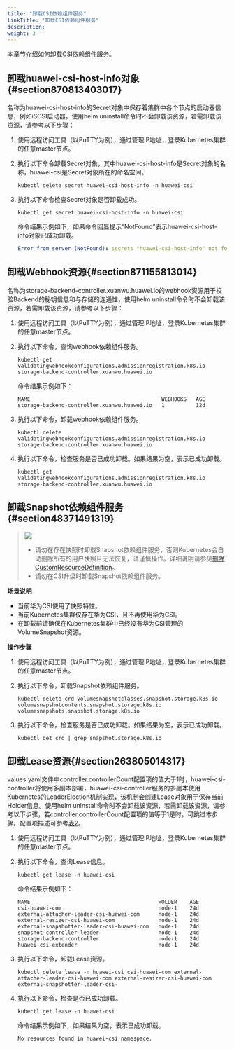 ```yaml
---
title: "卸载CSI依赖组件服务"
linkTitle: "卸载CSI依赖组件服务"
description: 
weight: 3
---
```


本章节介绍如何卸载CSI依赖组件服务。

## 卸载huawei-csi-host-info对象{#section870813403017}

名称为huawei-csi-host-info的Secret对象中保存着集群中各个节点的启动器信息，例如iSCSI启动器。使用helm uninstall命令时不会卸载该资源，若需卸载该资源，请参考以下步骤：

1.  使用远程访问工具（以PuTTY为例），通过管理IP地址，登录Kubernetes集群的任意master节点。
2.  执行以下命令卸载Secret对象，其中huawei-csi-host-info是Secret对象的名称，huawei-csi是Secret对象所在的命名空间。

    ```
    kubectl delete secret huawei-csi-host-info -n huawei-csi
    ```

3.  执行以下命令检查Secret对象是否卸载成功。

    ```
    kubectl get secret huawei-csi-host-info -n huawei-csi 
    ```

    命令结果示例如下，如果命令回显提示“NotFound”表示huawei-csi-host-info对象已成功卸载。

    ```yaml
    Error from server (NotFound): secrets "huawei-csi-host-info" not found
    ```

## 卸载Webhook资源{#section871155813014}

名称为storage-backend-controller.xuanwu.huawei.io的webhook资源用于校验Backend的秘钥信息和与存储的连通性，使用helm uninstall命令时不会卸载该资源，若需卸载该资源，请参考以下步骤：

1.  使用远程访问工具（以PuTTY为例），通过管理IP地址，登录Kubernetes集群的任意master节点。
2.  执行以下命令，查询webhook依赖组件服务。

    ```
    kubectl get validatingwebhookconfigurations.admissionregistration.k8s.io storage-backend-controller.xuanwu.huawei.io
    ```

    命令结果示例如下：

    ```
    NAME                                          WEBHOOKS   AGE
    storage-backend-controller.xuanwu.huawei.io   1          12d
    ```

3.  执行以下命令，卸载webhook依赖组件服务。

    ```
    kubectl delete validatingwebhookconfigurations.admissionregistration.k8s.io storage-backend-controller.xuanwu.huawei.io
    ```

4.  执行以下命令，检查服务是否已成功卸载。如果结果为空，表示已成功卸载。

    ```
    kubectl get validatingwebhookconfigurations.admissionregistration.k8s.io storage-backend-controller.xuanwu.huawei.io
    ```

## 卸载Snapshot依赖组件服务{#section48371491319}

>![](/css-docs/public_sys-resources/zh-cn/icon-notice.gif)  
>-   请勿在存在快照时卸载Snapshot依赖组件服务，否则Kubernetes会自动删除所有的用户快照且无法恢复，请谨慎操作。详细说明请参见[删除 CustomResourceDefinition](https://kubernetes.io/zh/docs/tasks/extend-kubernetes/custom-resources/custom-resource-definitions/#delete-a-customresourcedefinition)。
>-   请勿在CSI升级时卸载Snapshot依赖组件服务。

**场景说明**

-   当前华为CSI使用了快照特性。
-   当前Kubernetes集群仅存在华为CSI，且不再使用华为CSI。
-   在卸载前请确保在Kubernetes集群中已经没有华为CSI管理的VolumeSnapshot资源。

**操作步骤**

1.  使用远程访问工具（以PuTTY为例），通过管理IP地址，登录Kubernetes集群的任意master节点。
2.  执行以下命令，卸载Snapshot依赖组件服务。

    ```
    kubectl delete crd volumesnapshotclasses.snapshot.storage.k8s.io volumesnapshotcontents.snapshot.storage.k8s.io volumesnapshots.snapshot.storage.k8s.io
    ```

3.  执行以下命令，检查服务是否已成功卸载。如果结果为空，表示已成功卸载。

    ```
    kubectl get crd | grep snapshot.storage.k8s.io
    ```

## 卸载Lease资源{#section263805014317}

values.yaml文件中controller.controllerCount配置项的值大于1时，huawei-csi-controller将使用多副本部署，huawei-csi-controller服务的多副本使用Kubernetes的LeaderElection机制实现，该机制会创建Lease对象用于保存当前Holder信息。使用helm uninstall命令时不会卸载该资源，若需卸载该资源，请参考以下步骤，若controller.controllerCount配置项的值等于1是时，可跳过本步骤。配置项描述可参考[表2](/docs/installation-and-deployment/installing-huawei-csi/installing-huawei-csi-using-helm/parameters-in-the-values-yaml-file-of-helm#table813124411459)。

1.  使用远程访问工具（以PuTTY为例），通过管理IP地址，登录Kubernetes集群的任意master节点。
2.  执行以下命令，查询Lease信息。

    ```
    kubectl get lease -n huawei-csi
    ```

    命令结果示例如下：

    ```
    NAME                                         HOLDER    AGE
    csi-huawei-com                               node-1    24d
    external-attacher-leader-csi-huawei-com      node-1    24d
    external-resizer-csi-huawei-com              node-1    24d
    external-snapshotter-leader-csi-huawei-com   node-1    24d
    snapshot-controller-leader                   node-1    24d
    storage-backend-controller                   node-1    24d
    huawei-csi-extender                          node-1    24d
    ```

3.  执行以下命令，卸载Lease资源。

    ```
    kubectl delete lease -n huawei-csi csi-huawei-com external-attacher-leader-csi-huawei-com external-resizer-csi-huawei-com external-snapshotter-leader-csi-
    ```

4.  执行以下命令，检查是否已成功卸载。

    ```
    kubectl get lease -n huawei-csi
    ```

    命令结果示例如下，如果结果为空，表示已成功卸载。

    ```
    No resources found in huawei-csi namespace.
    ```

